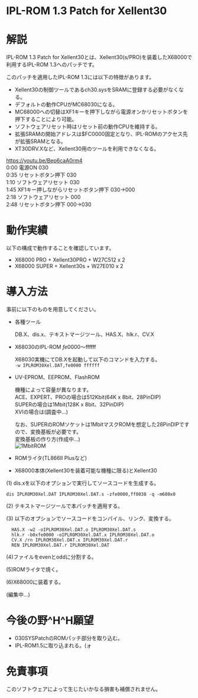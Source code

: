 # IPL-ROM 1.3 Patch for Xellent30

# 解説
IPL-ROM 1.3 Patch for Xellent30とは、Xellent30(s/PRO)を装着したX68000で利用するIPL-ROM 1.3へのパッチです。

このパッチを適用したIPL-ROM 1.3には以下の特徴があります。
* Xellent30の制御ツールであるch30.sysをSRAMに登録する必要がなくなる。
* デフォルトの動作CPUがMC68030になる。
* MC68000への切替はXF1キーを押下しながら電源オンかリセットボタンを押下することにより可能。
* ソフトウェアリセット時はリセット前の動作CPUを維持する。
* 拡張SRAMの開始アドレスは$FC0000固定となり、IPL-ROMのアクセス先が拡張SRAMとなる。
* XT30DRV.Xなど、Xellent30用のツールを利用できなくなる。

https://youtu.be/Bep6caA0rm4  
0:00 電源ON 030  
0:35 リセットボタン押下 030  
1:10 ソフトウェアリセット 030  
1:45 XF1キー押しながらリセットボタン押下 030→000  
2:18 ソフトウェアリセット 000  
2:48 リセットボタン押下 000→030  

# 動作実績
以下の構成で動作することを確認しています。
* X68000 PRO + Xellent30PRO + W27C512 x 2
* X68000 SUPER + Xellent30s + W27E010 x 2

# 導入方法
事前に以下のものを用意してください。
* 各種ツール

  DB.X、dis.x、テキストマージツール、HAS.X、hlk.r、CV.X

* X68030のIPL-ROM $fe0000～$ffffff

  X68030実機にてDB.Xを起動して以下のコマンドを入力する。  
  ```-w IPLROM30Xel.DAT,fe0000 ffffff```

* UV-EPROM、EEPROM、FlashROM

  機種によって容量が異なります。  
  ACE、EXPERT、PROの場合は512Kbit(64K x 8bit、28PinDIP)  
  SUPERの場合は1Mbit(128K x 8bit、32PinDIP)  
  XVIの場合は(調査中...)  

  なお、SUPERのROMソケットは1MbitマスクROMを想定した28PinDIPですので、変換基板が必要です。  
  変換基板の作り方(作成中...)  
![1MbitROM](https://user-images.githubusercontent.com/79849812/109984038-bef76880-7d46-11eb-974c-343d74adccec.png)

* ROMライタ(TL866II Plusなど)
* X68000本体(Xellent30を装着可能な機種に限る)とXellent30

(1) dis.xを以下のオプションで実行してソースコードを生成する。

```
dis IPLROM30Xel.DAT IPLROM30Xel.DAT.s -zfe0000,ff0038 -q -m680x0
```

(2) テキストマージツールで本パッチを適用する。

(3) 以下のオプションでソースコードをコンパイル、リンク、変換する。  
```
  HAS.X -w2 -oIPLROM30Xel.DAT.o IPLROM30Xel.DAT.s  
  hlk.r -b0xfe0000 -oIPLROM30Xel.DAT.x IPLROM30Xel.DAT.o  
  CV.X /rn IPLROM30Xel.DAT.x IPLROM30Xel.DAT.r  
  REN IPLROM30Xel.DAT.r IPLROM30Xel.DAT
```  

(4)ファイルをevenとoddに分割する。

(5)ROMライタで焼く。

(6)X68000に装着する。

(編集中...)

# 今後の野^H^H願望
* 030SYSPatchのROMパッチ部分を取り込む。
* IPL-ROM1.5に取り込まれる。(ォ

# 免責事項
このソフトウェアによって生じたいかなる損害も補償されません。
